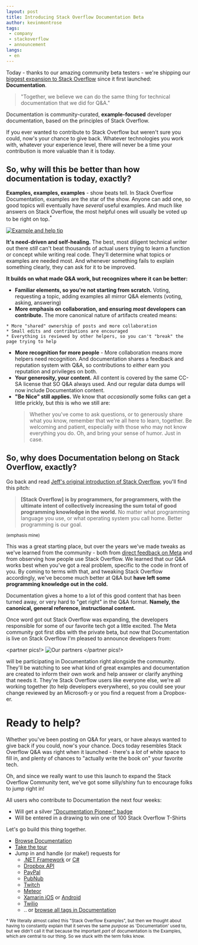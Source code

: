 ```yaml
---
layout: post
title: Introducing Stack Overflow Documentation Beta
author: kevinmontrose
tags: 
 - company
 - stackoverflow
 - announcement
langs:
 - en
---
```


Today - thanks to our amazing community beta testers - we're shipping our [biggest expansion to Stack Overflow][1] since it first launched: **Documentation**.

> "Together, we believe we can do the same thing for technical documentation that we did for Q&A."
 
Documentation is community-curated, **example-focused** developer documentation, based on the principles of Stack Overflow. 

If you ever wanted to contribute to Stack Overflow but weren't sure you could, now's your chance to give back.  Whatever technologies you work with, whatever your experience level, there will never be a time your contribution is more valuable than it is today. 

## So, why will this be better than how documentation is today, exactly?  

**Examples, examples, examples** - show beats tell.  In Stack Overflow Documentation, examples are the star of the show.  Anyone can add one, so good topics will eventually have *several* useful examples. And much like answers on Stack Overflow, the most helpful ones will usually be voted up to be right on top.<sup>*</sup>

[![Example and help tip][26]][26]

 **It's need-driven and self-healing.** The best, most diligent technical writer out there *still* can't beat thousands of actual users trying to learn a function or concept while writing real code. They'll determine what topics or examples are needed most.  And whenever something fails to explain something clearly, they can ask for it to be improved.

**It builds on what made Q&A work, but recognizes where it can be better:**  

  * **Familiar elements, so you're not starting from scratch.** Voting,  requesting a topic, adding examples all mirror Q&A elements (voting, asking, answering)  
  *  **More emphasis on collaboration, and ensuring _most_ developers can contribute.** The more canonical nature of artifacts created means:  

	* More "shared" ownership of posts and more collaboration  
	* Small edits and contributions are encouraged  
	* Everything is reviewed by other helpers, so you can't "break" the page trying to help  
  * **More recognition for more people** - More collaboration means more helpers need recognition.  And documentation shares a feedback and reputation system with Q&A, so contributions to *either* earn you reputation and privileges on both.  
  * **Your generosity, your content.** All content is covered by the same CC-SA license that SO Q&A always used.  And our regular data dumps will now include Documentation content.  
  * **"Be Nice" still applies.**  We know that *occasionally* some folks can get a little prickly, but *this* is who we still are:  
	>  Whether you've come to ask questions, or to generously share what you know, remember that we're all here to learn, together. Be welcoming and patient, especially with those who may not know everything you do. Oh, and bring your sense of humor. Just in case.

## So, why does Documentation belong on Stack Overflow, exactly?

Go back and read [Jeff's original introduction of Stack Overflow][2], you'll find this pitch:

> **[Stack Overflow] is by programmers, for programmers, with the ultimate intent of collectively increasing the sum total of good programming knowledge in the world.** No matter what programming language you use, or what operating system you call home. Better programming is our goal.  

<sub>(emphasis mine)</sub>

This was a great starting place, but over the years we've made tweaks as we've learned from the community - both from [direct feedback on Meta][3] and from observing how people use Stack Overflow.  We learned that our Q&A works best when you've got a real problem, specific to the code in front of you.  By coming to terms with that, and tweaking Stack Overflow accordingly, we've become much better at Q&A but **have left some programming knowledge out in the cold.**

Documentation gives a home to a lot of this good content that has been turned away, or very hard to "get right" in the Q&A format.  **Namely, the canonical, general reference, instructional content.**

Once word got out Stack Overflow was expanding, the developers responsible for some of our favorite tech got a little excited.  The Meta community got first dibs with the private beta, but now that Documentation is live on Stack Overflow I'm pleased to announce developers from:

<partner pics!>
![Our partners](http://i.stack.imgur.com/zhq1e.png)
</partner pics!>

will be participating in Documentation right alongside the community.  They'll be watching to see what kind of great examples and documentation are created to inform their own work and help answer or clarify anything that needs it.  They're Stack Overflow users like everyone else, we're all working together (to help developers everywhere), so you could see your change reviewed by an Microsoft-y or you find a request from a Dropbox-er.

# Ready to help?

Whether you've been posting on Q&A for years, or have always wanted to give back if you could, now's your chance. Docs today resembles Stack Overflow Q&A was right when it launched - there's a *lot* of white space to fill in, and plenty of chances to "actually write the book on" your favorite tech.

Oh, and since we really want to use this launch to expand the Stack Overflow Community tent, we've got some silly/shiny fun to encourage folks to jump right in!

All users who contribute to Documentation the next four weeks:

  * Will get a silver ["Documentation Pioneer" badge][25]
  * Will be entered in a drawing to win one of 100 Stack Overflow T-Shirts

Let's go build this thing together.  

  * [Browse Documentation][18]
  * [Take the tour][17]
  * Jump in and handle (or make!) requests for
     - [.NET Framework][28] or [C#][37]
     - [Dropbox API][29]
     - [PayPal][30]
     - [PubNub][31]
     - [Twitch][32]
     - [Meteor][33]
     - [Xamarin iOS][34] or [Android][35]
     - [Twilio][36]
     - .. or [browse all tags in Documentation][38]

<sub>* We literally almost called this "Stack Overflow Examples", but then we thought about having to constantly explain that it serves the same *purpose* as 'Documentation' used to, but we didn't call it that because the important *part* of documentation is the Examples, which are central to our thing.  So we stuck with the term folks know.</sub>

  [1]: http://meta.stackoverflow.com/q/303865/80572
  [2]: http://blog.codinghorror.com/introducing-stackoverflow-com/
  [3]: http://meta.stackexchange.com/
  [4]: http://meta.stackexchange.com/questions/14470/what-is-the-boat-programming-meme-about
  [5]: http://blog.stackoverflow.com/2010/11/qa-is-hard-lets-go-shopping/
  [6]: http://meta.stackexchange.com/questions/184154/closing-changes-on-hold-unclear-too-broad-opinion-based-off-topic-reasons
  [7]: http://everything2.com/index.pl?node_id=1441060
  [8]: http://stackoverflow.com/help/documentation-topic-requests
  [9]: http://stackoverflow.com/help/documentation-proposed-changes
  [10]: http://stackoverflow.com/help/documentation-improvement-requests
  [11]: http://stackoverflow.com/help/privileges/docs-voting
  [12]: http://chat.stackoverflow.com/
  [13]: https://blog.stackoverflow.com/2010/04/do-trilogy-sites-need-a-third-place/
  [14]: https://creativecommons.org/licenses/by-sa/3.0/
  [15]: https://api.stackexchange.com/
  [16]: https://blog.stackoverflow.com/tags/cc-wiki-dump/
  [17]: http://stackoverflow.com/tour/documentation
  [18]: http://stackoverflow.com/documentation
  [19]: http://meta.stackoverflow.com/
  [20]: http://stackoverflow.com/help/documentation-notifications
  [21]: http://stackoverflow.com/help/be-nice
  [22]: http://stackoverflow.com/q/19216422/80572
  [23]: http://i.stack.imgur.com/PPd9u.png
  [24]: https://blog.stackoverflow.com/2014/01/stack-exchange-cc-data-now-hosted-by-the-internet-archive/
  [25]: http://stackoverflow.com/help/badges/6158/documentation-pioneer
  [26]: http://i.stack.imgur.com/0hU9p.png
  [27]: http://i.stack.imgur.com/PPd9u.png
  [28]: http://stackoverflow.com/documentation/.net/topics
  [29]: http://stackoverflow.com/documentation/dropbox-api/topics
  [30]: http://stackoverflow.com/documentation/paypal/topics
  [31]: http://stackoverflow.com/documentation/pubnub/topics
  [32]: http://stackoverflow.com/documentation/twitch/topics
  [33]: http://stackoverflow.com/documentation/meteor/topics
  [34]: http://stackoverflow.com/documentation/xamarin.ios/topics
  [35]: http://stackoverflow.com/documentation/xamarin.android/topics
  [36]: http://stackoverflow.com/documentation/twilio/topics
  [37]: http://stackoverflow.com/documentation/c%23/topics
  [38]: http://stackoverflow.com/documentation
